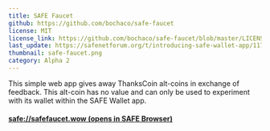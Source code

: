 ```yaml
---
title: SAFE Faucet
github: https://github.com/bochaco/safe-faucet
license: MIT
license_link: https://github.com/bochaco/safe-faucet/blob/master/LICENSE
last_update: https://safenetforum.org/t/introducing-safe-wallet-app/11764/236
thumbnail: safe-faucet.png
category: Alpha 2
---
```


This simple web app gives away ThanksCoin alt-coins in exchange of feedback. This alt-coin has no value and can only be used to experiment with its wallet within the SAFE Wallet app.

#### [safe://safefaucet.wow (opens in SAFE Browser)](safe://safefaucet.wow/)
